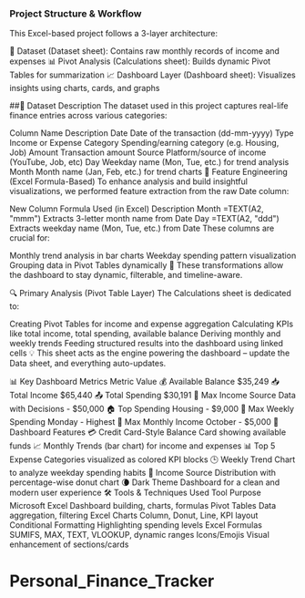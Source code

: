 ### Project Structure & Workflow
This Excel-based project follows a 3-layer architecture:

📑 Dataset (Dataset sheet): Contains raw monthly records of income and expenses
📊 Pivot Analysis (Calculations sheet): Builds dynamic Pivot Tables for summarization
📈 Dashboard Layer (Dashboard sheet): Visualizes insights using charts, cards, and graphs

##🧾 Dataset Description
The dataset used in this project captures real-life finance entries across various categories:

Column Name	Description
Date	Date of the transaction (dd-mm-yyyy)
Type	Income or Expense
Category	Spending/earning category (e.g. Housing, Job)
Amount	Transaction amount
Source	Platform/source of income (YouTube, Job, etc)
Day	Weekday name (Mon, Tue, etc.) for trend analysis
Month	Month name (Jan, Feb, etc.) for trend charts
🧪 Feature Engineering (Excel Formula-Based)
To enhance analysis and build insightful visualizations, we performed feature extraction from the raw Date column:

New Column	Formula Used (in Excel)	Description
Month	=TEXT(A2, "mmm")	Extracts 3-letter month name from Date
Day	=TEXT(A2, "ddd")	Extracts weekday name (Mon, Tue, etc.) from Date
These columns are crucial for:

Monthly trend analysis in bar charts
Weekday spending pattern visualization
Grouping data in Pivot Tables dynamically
🧠 These transformations allow the dashboard to stay dynamic, filterable, and timeline-aware.

🔍 Primary Analysis (Pivot Table Layer)
The Calculations sheet is dedicated to:

Creating Pivot Tables for income and expense aggregation
Calculating KPIs like total income, total spending, available balance
Deriving monthly and weekly trends
Feeding structured results into the dashboard using linked cells
💡 This sheet acts as the engine powering the dashboard – update the Data sheet, and everything auto-updates.

📊 Key Dashboard Metrics
Metric	Value
💰 Available Balance	$35,249
📥 Total Income	$65,440
📤 Total Spending	$30,191
🧾 Max Income Source	Data with Decisions - $50,000
🏠 Top Spending	Housing - $9,000
📅 Max Weekly Spending	Monday - Highest
📆 Max Monthly Income	October - $5,000
🧩 Dashboard Features
💳 Credit Card-Style Balance Card showing available funds
📈 Monthly Trends (bar chart) for income and expenses
📊 Top 5 Expense Categories visualized as colored KPI blocks
🕒 Weekly Trend Chart to analyze weekday spending habits
🍩 Income Source Distribution with percentage-wise donut chart
🌘 Dark Theme Dashboard for a clean and modern user experience
🛠 Tools & Techniques Used
Tool	Purpose
Microsoft Excel	Dashboard building, charts, formulas
Pivot Tables	Data aggregation, filtering
Excel Charts	Column, Donut, Line, KPI layout
Conditional Formatting	Highlighting spending levels
Excel Formulas	SUMIFS, MAX, TEXT, VLOOKUP, dynamic ranges
Icons/Emojis	Visual enhancement of sections/cards
# Personal_Finance_Tracker
